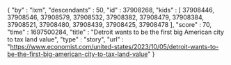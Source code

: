 {
  "by" : "lxm",
  "descendants" : 50,
  "id" : 37908268,
  "kids" : [ 37908446, 37908546, 37908579, 37908532, 37908382, 37908479, 37908384, 37908521, 37908480, 37908439, 37908425, 37908478 ],
  "score" : 70,
  "time" : 1697500284,
  "title" : "Detroit wants to be the first big American city to tax land value",
  "type" : "story",
  "url" : "https://www.economist.com/united-states/2023/10/05/detroit-wants-to-be-the-first-big-american-city-to-tax-land-value"
}
